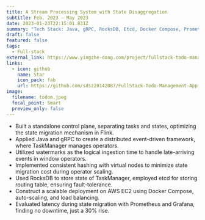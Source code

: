 ```yaml
---
title: A Stream Processing System with State Disaggregation
subtitle: Feb. 2023 – May 2023
date: 2023-01-23T22:15:01.831Z
summary: "T﻿ech Stack: Java, gRPC, RocksDB, Etcd, Docker Compose, Prometheus, Grafana"
draft: false
featured: false
tags:
  - Full-stack
external_link: https://www.yingzhe-dong.com/project/fullstack-todo-management-app/
links:
  - icon: github
    name: Star
    icon_pack: fab
    url: https://github.com/sdsz20142087/FullStack-Todo-Management-App
image:
  filename: todom.jpeg
  focal_point: Smart
  preview_only: false
---
```

* Built a standalone control plane, separating tasks and states, optimizing the state migration mechanism in Flink.
* Applied Java and gRPC to create a distributed event-driven framework, where TaskManager manages operators.
* Utilized watermarks as the logical ingestion time to handle late-arriving events in window operators.
* Implemented consistent hashing with virtual nodes to minimize state migration cost during operator scaling.
* Used RocksDB to store state of TaskManager, employed etcd for storing routing table, ensuring fault-tolerance.
* Construct a scalable deployment on AWS EC2 using Docker Compose, auto-scaling, and load balancing.
* Evaluated latency during state migration with Prometheus and Grafana, finding no downtime, just a 30% rise.